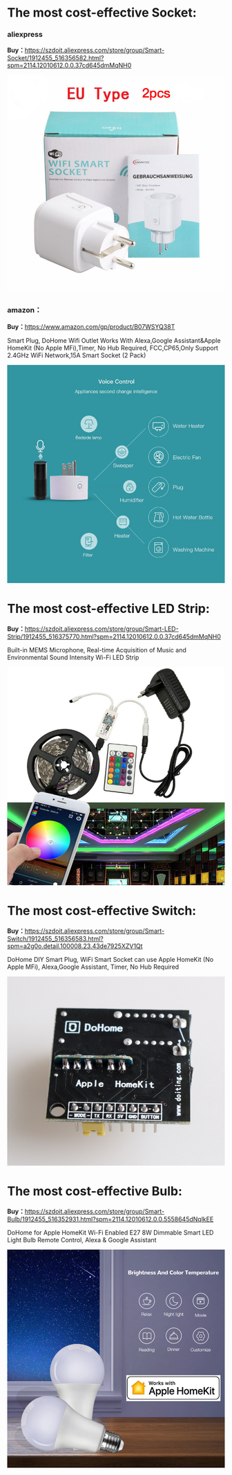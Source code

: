 <h1>The most cost-effective Socket:</h1>
<div><h3>aliexpress</h3><b>Buy：</b><a href="https://szdoit.aliexpress.com/store/group/Smart-Socket/1912455_516356582.html?spm=2114.12010612.0.0.37cd645dmMqNH0" target="_blank">https://szdoit.aliexpress.com/store/group/Smart-Socket/1912455_516356582.html?spm=2114.12010612.0.0.37cd645dmMqNH0</a>
 <p><img src="https://raw.githubusercontent.com/SmartArduino/HomeKit/master/img/Socket.jpg" /></p>
</div>
<div>
<h3>amazon：</h3><b>Buy：</b><a href="https://www.amazon.com/gp/product/B07WSYQ38T" target="_blank">https://www.amazon.com/gp/product/B07WSYQ38T</a>
 <p>Smart Plug, DoHome Wifi Outlet Works With Alexa,Google Assistant&Apple HomeKit (No Apple MFi),Timer, No Hub Required, FCC,CP65,Only Support 2.4GHz WiFi Network,15A Smart Socket (2 Pack)</p>
 <p><img src="https://raw.githubusercontent.com/SmartArduino/HomeKit/master/img/516p%2Bc5xotL._SL1000_.jpg" /></p>
</div>
<h1>The most cost-effective  LED Strip:</h1>
<b>Buy：</b><a href="https://szdoit.aliexpress.com/store/group/Smart-LED-Strip/1912455_516375770.html?spm=2114.12010612.0.0.37cd645dmMqNH0" target="_blank">https://szdoit.aliexpress.com/store/group/Smart-LED-Strip/1912455_516375770.html?spm=2114.12010612.0.0.37cd645dmMqNH0</a>
<p>Built-in MEMS Microphone, Real-time Acquisition of Music and Environmental Sound Intensity Wi-Fi LED Strip</p>
<p><img src="https://raw.githubusercontent.com/SmartArduino/HomeKit/master/img/LED.jpg" /></p>

<h1>The most cost-effective Switch:</h1>
<b>Buy：</b><a href="https://szdoit.aliexpress.com/store/group/Smart-Switch/1912455_516356583.html?spm=a2g0o.detail.100008.23.43de7925XZV1Qt" target="_blank">https://szdoit.aliexpress.com/store/group/Smart-Switch/1912455_516356583.html?spm=a2g0o.detail.100008.23.43de7925XZV1Qt</a>
<p>DoHome DIY Smart Plug, WiFi Smart Socket can use Apple HomeKit (No Apple MFi), Alexa,Google Assistant, Timer, No Hub Required</p>
<p><img src="https://raw.githubusercontent.com/SmartArduino/HomeKit/master/img/switch.jpg" /></p>


<h1>The most cost-effective Bulb:</h1>
<b>Buy：</b><a href="https://szdoit.aliexpress.com/store/group/Smart-Bulb/1912455_516352931.html?spm=2114.12010612.0.0.5558645dNqlkEE" target="_blank">https://szdoit.aliexpress.com/store/group/Smart-Bulb/1912455_516352931.html?spm=2114.12010612.0.0.5558645dNqlkEE</a>
<p>DoHome for Apple HomeKit Wi-Fi Enabled E27 8W Dimmable Smart LED Light Bulb Remote Control, Alexa & Google Assistant</p>
<p><img src="https://raw.githubusercontent.com/SmartArduino/HomeKit/master/img/LED-Light-Bulb.jpg" /></p>
